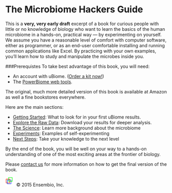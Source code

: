 # The Microbiome Hackers Guide

This is a **very, very early draft** excerpt of a book for curious people with little or no knowledge of biology who want to learn the basics of the human microbiome in a hands-on, practical way — by experimenting on yourself. We assume you have a reasonable level of comfort with computer software, either as programmer, or as an end-user comfortable installing and running common applications like Excel.  By practicing with your own examples, you’ll learn how to study and manipulate the microbes inside you.

###Prerequistes
To take best advantage of this book, you will need:
* An account with uBiome. ([Order a kit now!](http://ubiome.com/pages/buynow))
* The [PowerBiome web tools](http://warm-bastion-4552.herokuapp.com/).

The original, much more detailed version of this book is available at Amazon as well a fine bookstores everywhere.

Here are the main sections:

* [Getting Started](getting_started.md): What to look for in your first uBiome results.
* [Explore the Raw Data](explore.md): Download your results for deeper analysis.
* [The Science](science.md): Learn more background about the microbiome
* [Experiments](experiments.md): Examples of self-experimenting
* [Next Steps](further.md): Take your knowledge to the next level

By the end of the book, you will be well on your way to a hands-on understanding of one of the most exciting areas at the frontier of biology.

Please [contact us](http://twitter.com/sprague) for more information on how to get the final version of the book.

<p><img src="/images/Ensembio Logo 114x114.png" height="30" width="30"> &copy; 2015 Ensembio, Inc.</p>



